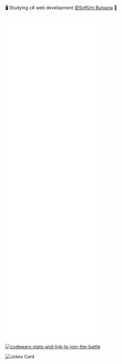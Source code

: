 🖥️ Studying c# web development [@SoftUni Bulgaria](https://softuni.bg) 👀

<picture>
  <img src="/github-metrics.svg" alt="Metrics">
</picture>

<br />

<picture>
    <a href="https://codewars.com/r/N50bPQ">
      <img src="https://www.codewars.com/users/Krasipeace/badges/large" alt="codewars-stats-and-link-to-join-the-battle">
    </a>
</picture>

<br />

![Jokes Card](https://readme-jokes.vercel.app/api)


<!---
Krasipeace/Krasipeace is a ✨ special ✨ repository because its `README.md` (this file) appears on your GitHub profile.
You can click the Preview link to take a look at your changes.
--->
